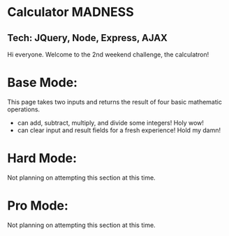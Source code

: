 Calculator MADNESS
==
Tech: JQuery, Node, Express, AJAX
---
Hi everyone.  Welcome to the 2nd weekend challenge, the calculatron!

Base Mode:
==

This page takes two inputs and returns the result of four basic mathematic operations.

- can add, subtract, multiply, and divide some integers!  Holy wow!
- can clear input and result fields for a fresh experience!  Hold my damn!

Hard Mode:
==

Not planning on attempting this section at this time.

Pro Mode:
==

Not planning on attempting this section at this time.
